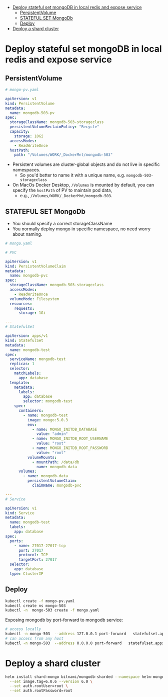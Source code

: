 [](...menustart)

- [Deploy stateful set mongoDB in local redis and expose service](#e17ec5d192fb3858c49e4993eaad4d94)
    - [PersistentVolume](#858e55ea2e6429120a862313c50a9f5f)
    - [STATEFUL SET MongoDb](#6485e1c68187975fdbfc44e4325775b3)
    - [Deploy](#507a3a88cebc46603ce2be8eaa924eee)
- [Deploy a shard cluster](#34f8b487ffbce5955044804706b2c3e8)

[](...menuend)


<h2 id="e17ec5d192fb3858c49e4993eaad4d94"></h2>

# Deploy stateful set mongoDB in local redis and expose service

<h2 id="858e55ea2e6429120a862313c50a9f5f"></h2>

## PersistentVolume


```yaml
# mongo-pv.yaml

apiVersion: v1
kind: PersistentVolume
metadata:
  name: mongodb-503-pv
spec:
  storageClassName: mongodb-503-storageclass
  persistentVolumeReclaimPolicy: "Recycle"
  capacity:
    storage: 10Gi
  accessModes:
    - ReadWriteOnce
  hostPath:
    path: "/Volumes/WORK/_DockerMnt/mongodb-503"

```

- Persistent volumes are cluster-global objects and do not live in specific namespaces.  
    - So you'd better to name it with a unique name, e.g. `mongodb-503-storageclass`
- On MacOs Docker Desktop, `/Volumes` is mounted by default, you can specify the `hostPath` of PV to maintain pod data, 
    - e.g., `/Volumes/WORK/_DockerMnt/mongodb-503`.


<h2 id="6485e1c68187975fdbfc44e4325775b3"></h2>

## STATEFUL SET MongoDb

- You should specify a correct storageClassName
- You normally deploy mongo in specific namespace, no need worry about naming.

```yaml
# mongo.yaml

# PVC

apiVersion: v1
kind: PersistentVolumeClaim
metadata:
  name: mongodb-pvc
spec:
  storageClassName: mongodb-503-storageclass
  accessModes:
    - ReadWriteOnce
  volumeMode: Filesystem
  resources:
    requests:
      storage: 1Gi

---
# StatefulSet

apiVersion: apps/v1
kind: StatefulSet
metadata:
  name: mongodb-test
spec:
  serviceName: mongodb-test
  replicas: 1
  selector:
    matchLabels:
      app: database
  template:
    metadata:
      labels:
        app: database
        selector: mongodb-test
    spec:
      containers:
        - name: mongodb-test
          image: mongo:5.0.3
          env:
            - name: MONGO_INITDB_DATABASE
              value: "admin"
            - name: MONGO_INITDB_ROOT_USERNAME
              value: "root"
            - name: MONGO_INITDB_ROOT_PASSWORD
              value: "root"
          volumeMounts:
            - mountPath: /data/db
              name: mongodb-data
      volumes:
        - name: mongodb-data
          persistentVolumeClaim:
            claimName: mongodb-pvc

---
# Service

apiVersion: v1
kind: Service
metadata:
  name: mongodb-test
  labels:
    app: database
spec:
  ports:
    - name: 27017-27017-tcp
      port: 27017
      protocol: TCP
      targetPort: 27017
  selector:
    app: database
  type: ClusterIP


```


<h2 id="507a3a88cebc46603ce2be8eaa924eee"></h2>

## Deploy 

```bash
kubectl create -f mongo-pv.yaml
kubectl create ns mongo-503
kubectl -n  mongo-503 create -f mongo.yaml
```

Exposing mongodb by port-forward to mongodb service:

```bash
# access locally
kubectl -n mongo-503  --address 127.0.0.1 port-forward   statefulset.apps/mongodb-test 27017:27017
# can access from any host
kubectl -n mongo-503  --address 0.0.0.0 port-forward   statefulset.apps/mongodb-test 27017:27017
```


<h2 id="34f8b487ffbce5955044804706b2c3e8"></h2>

# Deploy a shard cluster

```bash
helm install shard-mongo bitnami/mongodb-sharded --namespace helm-mongo-606  \
  --set image.tag=6.0.6 --version 6.0 \
  --set auth.rootUser=root \
  --set auth.rootPassword=root
```


